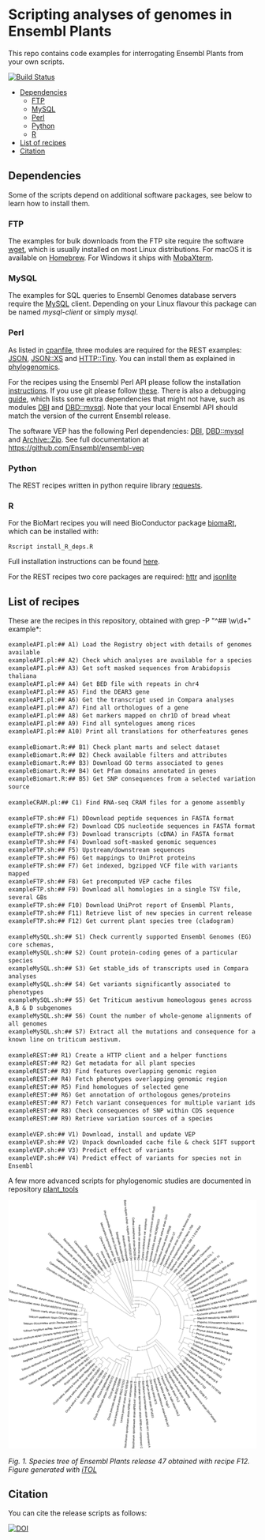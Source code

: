 
# Scripting analyses of genomes in Ensembl Plants

This repo contains code examples for interrogating Ensembl Plants from your own scripts.

[![Build Status](https://travis-ci.com/Ensembl/plant-scripts.svg?branch=master)](https://travis-ci.com/Ensembl/plant-scripts)

- [Dependencies](#dependencies)
	- [FTP](#ftp)
	- [MySQL](#mysql)	
	- [Perl](#perl)
	- [Python](#python)
	- [R](#r)
- [List of recipes](#list-of-recipes)
- [Citation](#citation)

## Dependencies

Some of the scripts depend on additional software packages, see below to learn how to install them.

### FTP

The examples for bulk downloads from the FTP site require the software [wget](https://www.gnu.org/software/wget/), which is usually installed on most Linux distributions. For macOS it is available on [Homebrew](https://brew.sh). For Windows it ships with [MobaXterm](https://mobaxterm.mobatek.net).

### MySQL

The examples for SQL queries to Ensembl Genomes database servers require the [MySQL](https://www.mysql.com) client. Depending on your Linux flavour this package can be named *mysql-client* or simply *mysql*.

### Perl

As listed in [cpanfile](./cpanfile), three modules are required for the REST examples: [JSON](https://metacpan.org/pod/JSON), [JSON::XS](https://metacpan.org/pod/JSON::XS) and [HTTP::Tiny](https://metacpan.org/pod/HTTP::Tiny). You can install them as explained in [phylogenomics](https://github.com/Ensembl/plant_tools/tree/master/phylogenomics). 

For the recipes using the Ensembl Perl API please follow the installation [instructions](http://plants.ensembl.org/info/docs/api/api_installation.html). If you use git please follow [these](http://plants.ensembl.org/info/docs/api/api_git.html). There is also a debugging [guide](http://plants.ensembl.org/info/docs/api/debug_installation_guide.html), which lists some extra dependencies that might not have, such as modules [DBI](https://metacpan.org/pod/DBI) and [DBD::mysql](https://metacpan.org/pod/DBD::mysql). Note that your local Ensembl API should match the version of the current Ensembl release.

The software VEP has the following Perl dependencies: [DBI](https://metacpan.org/pod/DBI), [DBD::mysql](https://metacpan.org/pod/DBD::mysql) and [Archive::Zip](https://metacpan.org/pod/Archive::Zip). See full documentation at https://github.com/Ensembl/ensembl-vep

### Python

The REST recipes written in python require library [requests](https://pypi.org/project/requests).

### R

For the BioMart recipes you will need BioConductor package [biomaRt](http://www.bioconductor.org/packages/release/bioc/html/biomaRt.html), which can be installed with:

	Rscript install_R_deps.R

Full installation instructions can be found [here](http://plants.ensembl.org/info/data/biomart/biomart_r_package.html).

For the REST recipes two core packages are required: [httr](https://cran.r-project.org/web/packages/httr) and [jsonlite](https://cran.r-project.org/web/packages/jsonlite)

## List of recipes

These are the recipes in this repository, obtained with grep -P "^## \w\d+" example*:

```
exampleAPI.pl:## A1) Load the Registry object with details of genomes available
exampleAPI.pl:## A2) Check which analyses are available for a species
exampleAPI.pl:## A3) Get soft masked sequences from Arabidopsis thaliana
exampleAPI.pl:## A4) Get BED file with repeats in chr4
exampleAPI.pl:## A5) Find the DEAR3 gene
exampleAPI.pl:## A6) Get the transcript used in Compara analyses
exampleAPI.pl:## A7) Find all orthologues of a gene
exampleAPI.pl:## A8) Get markers mapped on chr1D of bread wheat
exampleAPI.pl:## A9) Find all syntelogues among rices
exampleAPI.pl:## A10) Print all translations for otherfeatures genes

exampleBiomart.R:## B1) Check plant marts and select dataset
exampleBiomart.R:## B2) Check available filters and attributes
exampleBiomart.R:## B3) Download GO terms associated to genes
exampleBiomart.R:## B4) Get Pfam domains annotated in genes
exampleBiomart.R:## B5) Get SNP consequences from a selected variation source

exampleCRAM.pl:## C1) Find RNA-seq CRAM files for a genome assembly

exampleFTP.sh:## F1) DDownload peptide sequences in FASTA format
exampleFTP.sh:## F2) Download CDS nucleotide sequences in FASTA format
exampleFTP.sh:## F3) Download transcripts (cDNA) in FASTA format
exampleFTP.sh:## F4) Download soft-masked genomic sequences
exampleFTP.sh:## F5) Upstream/downstream sequences
exampleFTP.sh:## F6) Get mappings to UniProt proteins
exampleFTP.sh:## F7) Get indexed, bgzipped VCF file with variants mapped
exampleFTP.sh:## F8) Get precomputed VEP cache files
exampleFTP.sh:## F9) Download all homologies in a single TSV file, several GBs
exampleFTP.sh:## F10) Download UniProt report of Ensembl Plants, 
exampleFTP.sh:## F11) Retrieve list of new species in current release
exampleFTP.sh:## F12) Get current plant species tree (cladogram)

exampleMySQL.sh:## S1) Check currently supported Ensembl Genomes (EG) core schemas,
exampleMySQL.sh:## S2) Count protein-coding genes of a particular species
exampleMySQL.sh:## S3) Get stable_ids of transcripts used in Compara analyses 
exampleMySQL.sh:## S4) Get variants significantly associated to phenotypes
exampleMySQL.sh:## S5) Get Triticum aestivum homeologous genes across A,B & D subgenomes
exampleMySQL.sh:## S6) Count the number of whole-genome alignments of all genomes 
exampleMySQL.sh:## S7) Extract all the mutations and consequence for a known line on triticum aestivum. 

exampleREST:## R1) Create a HTTP client and a helper functions 
exampleREST:## R2) Get metadata for all plant species 
exampleREST:## R3) Find features overlapping genomic region
exampleREST:## R4) Fetch phenotypes overlapping genomic region
exampleREST:## R5) Find homologues of selected gene
exampleREST:## R6) Get annotation of orthologous genes/proteins
exampleREST:## R7) Fetch variant consequences for multiple variant ids
exampleREST:## R8) Check consequences of SNP within CDS sequence
exampleREST:## R9) Retrieve variation sources of a species

exampleVEP.sh:## V1) Download, install and update VEP
exampleVEP.sh:## V2) Unpack downloaded cache file & check SIFT support 
exampleVEP.sh:## V3) Predict effect of variants 
exampleVEP.sh:## V4) Predict effect of variants for species not in Ensembl
```

A few more advanced scripts for phylogenomic studies are documented in repository [plant_tools](https://github.com/Ensembl/plant_tools/tree/master/phylogenomics)

![Plant species tree](./files/EnsemblPlants47.png)

*Fig. 1. Species tree of Ensembl Plants release 47 obtained with recipe F12. Figure generated with [iTOL](https://itol.embl.de)*

## Citation

You can cite the release scripts as follows:

[![DOI](https://zenodo.org/badge/DOI/10.5281/zenodo.4121769.svg)](https://doi.org/10.5281/zenodo.4121769)
